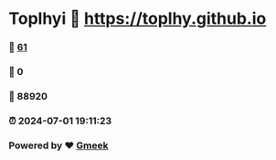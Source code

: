 # Toplhyi :link: https://toplhy.github.io 
### :page_facing_up: [61](https://toplhy.github.io/tag.html) 
### :speech_balloon: 0 
### :hibiscus: 88920 
### :alarm_clock: 2024-07-01 19:11:23 
### Powered by :heart: [Gmeek](https://github.com/Meekdai/Gmeek)
